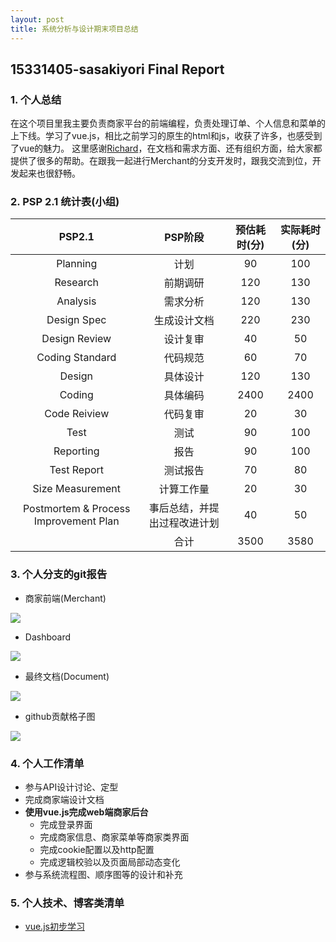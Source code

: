```yaml
---
layout: post
title: 系统分析与设计期末项目总结
---
```


## 15331405-sasakiyori   Final Report

### 1. 个人总结

在这个项目里我主要负责商家平台的前端编程，负责处理订单、个人信息和菜单的上下线。学习了vue.js，相比之前学习的原生的html和js，收获了许多，也感受到了vue的魅力。
这里感谢[Richard](https://github.com/YinghongZhang)，在文档和需求方面、还有组织方面，给大家都提供了很多的帮助。在跟我一起进行Merchant的分支开发时，跟我交流到位，开发起来也很舒畅。

### 2. PSP 2.1 统计表(小组)

|                PSP2.1                 |     PSP阶段      | 预估耗时(分) | 实际耗时(分) |
| :-----------------------------------: | :------------: | :-----: | :-----: |
|               Planning                |       计划       |   90    |   100   |
|               Research                |      前期调研      |   120   |   130   |
|               Analysis                |      需求分析      |   120   |   130   |
|              Design Spec              |     生成设计文档     |   220   |   230   |
|             Design Review             |      设计复审      |   40    |   50    |
|            Coding Standard            |      代码规范      |   60    |   70    |
|                Design                 |      具体设计      |   120   |   130   |
|                Coding                 |      具体编码      |  2400   |  2400   |
|             Code Reiview              |      代码复审      |   20    |   30    |
|                 Test                  |       测试       |   90    |   100   |
|               Reporting               |       报告       |   90    |   100   |
|              Test Report              |      测试报告      |   70    |   80    |
|           Size Measurement            |     计算工作量      |   20    |   30    |
| Postmortem & Process Improvement Plan | 事后总结，并提出过程改进计划 |   40    |   50    |
|                                       |       合计       |  3500   |  3580   |

### 3. 个人分支的git报告
- 商家前端(Merchant)

![]({{site.baseurl}}/assets/img/pexels/final-15331405-1.png)

- Dashboard

![]({{site.baseurl}}/assets/img/pexels/final-15331405-2.png)

- 最终文档(Document)

![]({{site.baseurl}}/assets/img/pexels/final-15331405-3.png)

- github贡献格子图

![]({{site.baseurl}}/assets/img/pexels/final-15331405-4.png)


### 4. 个人工作清单
- 参与API设计讨论、定型
- 完成商家端设计文档
- **使用vue.js完成web端商家后台**
	- 完成登录界面
	- 完成商家信息、商家菜单等商家类界面
	- 完成cookie配置以及http配置
	- 完成逻辑校验以及页面局部动态变化
- 参与系统流程图、顺序图等的设计和补充

### 5. 个人技术、博客类清单
- [vue.js初步学习](https://sasakiyori.github.io/2018/04/12/SAD-hw3.html)